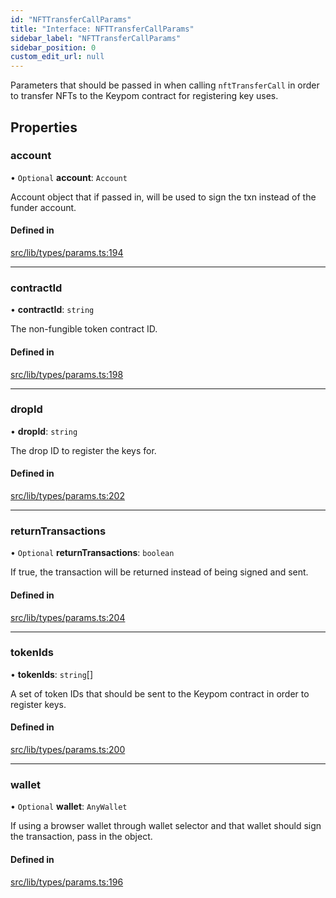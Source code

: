 ```yaml
---
id: "NFTTransferCallParams"
title: "Interface: NFTTransferCallParams"
sidebar_label: "NFTTransferCallParams"
sidebar_position: 0
custom_edit_url: null
---
```


Parameters that should be passed in when calling `nftTransferCall` in order to transfer NFTs to the Keypom contract for registering key uses.

## Properties

### account

• `Optional` **account**: `Account`

Account object that if passed in, will be used to sign the txn instead of the funder account.

#### Defined in

[src/lib/types/params.ts:194](https://github.com/keypom/keypom-js/blob/8c566df/src/lib/types/params.ts#L194)

___

### contractId

• **contractId**: `string`

The non-fungible token contract ID.

#### Defined in

[src/lib/types/params.ts:198](https://github.com/keypom/keypom-js/blob/8c566df/src/lib/types/params.ts#L198)

___

### dropId

• **dropId**: `string`

The drop ID to register the keys for.

#### Defined in

[src/lib/types/params.ts:202](https://github.com/keypom/keypom-js/blob/8c566df/src/lib/types/params.ts#L202)

___

### returnTransactions

• `Optional` **returnTransactions**: `boolean`

If true, the transaction will be returned instead of being signed and sent.

#### Defined in

[src/lib/types/params.ts:204](https://github.com/keypom/keypom-js/blob/8c566df/src/lib/types/params.ts#L204)

___

### tokenIds

• **tokenIds**: `string`[]

A set of token IDs that should be sent to the Keypom contract in order to register keys.

#### Defined in

[src/lib/types/params.ts:200](https://github.com/keypom/keypom-js/blob/8c566df/src/lib/types/params.ts#L200)

___

### wallet

• `Optional` **wallet**: `AnyWallet`

If using a browser wallet through wallet selector and that wallet should sign the transaction, pass in the object.

#### Defined in

[src/lib/types/params.ts:196](https://github.com/keypom/keypom-js/blob/8c566df/src/lib/types/params.ts#L196)
